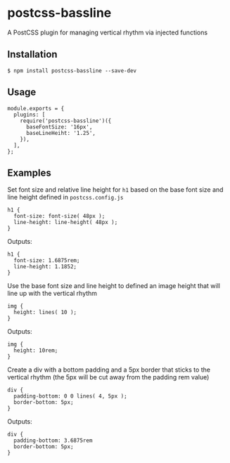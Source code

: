 # postcss-bassline

A PostCSS plugin for managing vertical rhythm via injected functions

## Installation

```
$ npm install postcss-bassline --save-dev
```

## Usage

```
module.exports = {
  plugins: [
    require('postcss-bassline')({
      baseFontSize: '16px',
      baseLineHeiht: '1.25',
    }),
  ],
};
```

## Examples

Set font size and relative line height for `h1` based on the base font size and line height defined in `postcss.config.js`

```
h1 {
  font-size: font-size( 48px );
  line-height: line-height( 48px );
}
```

Outputs:

```
h1 {
  font-size: 1.6875rem;
  line-height: 1.1852;
}
```

Use the base font size and line height to defined an image height that will line up with the vertical rhythm

```
img {
  height: lines( 10 );
}

```

Outputs:

```
img {
  height: 10rem;
}
```

Create a div with a bottom padding and a 5px border that sticks to the vertical rhythm (the 5px will be cut away from the padding rem value)

```
div {
  padding-bottom: 0 0 lines( 4, 5px );
  border-bottom: 5px;
}
```

Outputs:

```
div {
  padding-bottom: 3.6875rem
  border-bottom: 5px;
}
```

